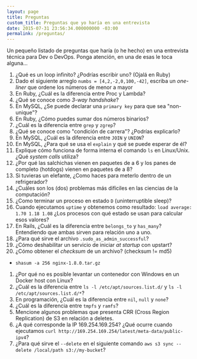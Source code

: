 ```yaml
---
layout: page
title: Preguntas
custom_title: Preguntas que yo haría en una entrevista
date: 2015-07-31 23:56:34.000000000 -03:00
permalink: /preguntas/
---
```

Un pequeño listado de preguntas que haría (o he hecho) en una entrevista técnica para Dev o DevOps. Ponga atención, en una de esas le toca alguna...

1. ¿Qué es un loop infinito? ¿Podrías escribir uno? (Ojalá en Ruby)
1. Dado el siguiente arreglo `numbs = [4,2,-2,0,100,-42]`, escriba un *one-liner* que ordene los números de menor a mayor
1. En Ruby, ¿Cuál es la diferencia entre Proc y Lambda?
1. ¿Qué se conoce como *3-way handshake*?
1. En MySQL, ¿Se puede declarar una `primary key` para que sea "non-unique"?
1. En Ruby, ¿Cómo puedes sumar dos números binarios?
1. ¿Cuál es la diferencia entre `grep` y `zgrep`?
1. ¿Qué se conoce como "condición de carrera"? ¿Podrías explicarlo?
1. En MySQL, ¿Cuál es la diferencia entre `JOIN` y `UNION`?
1. En MySQL, ¿Para qué se usa el `explain` y qué se puede esperar de él?
1. Explique cómo funciona de forma interna el comando `ls` en Linux/Unix. ¿Qué *system calls* utiliza?
1. ¿Por qué las salchichas vienen en paquetes de a 6 y los panes de completo (hotdogs) vienen en paquetes de a 8?
1. Si tuvieras un elefante, ¿Como haces para meterlo dentro de un refrigerador?
1. ¿Cuáles son los (dos) problemas más difíciles en las ciencias de la computación?
1. ¿Como terminar un proceso en estado `D` (uninterruptible sleep)?
1. Cuando ejecutamos `uptime` y obtenemos como resultado: `load average: 1.70 1.18 1.08` ¿Los procesos con qué estado se usan para calcular esos valores?
1. En Rails, ¿Cuál es la diferencia entre `belongs_to` y `has_many`? Entendiendo que ambas sirven para relación uno a uno.
1. ¿Para qué sirve el archivo `.sudo_as_admin_successful`?
1. ¿Cómo deshabilitar un servicio de iniciar *at startup* con upstart?
1. ¿Cómo obtener el *checksum* de un archivo? (checksum != md5)
  - `shasum -a 256 nginx-1.8.0.tar.gz`
1. ¿Por qué no es posible levantar un contenedor con Windows en un Docker host con Linux?
1. ¿Cuál es la diferencia entre `ls -l /etc/apt/sources.list.d/` y `ls -l /etc/apt/sources.list.d/*`?
1. En programación, ¿Cuál es la diferencia entre `nil`, `null` y `none`?
1. ¿Cuál es la diferencia entre `tmpfs` y `ramfs`?
1. Mencione algunos problemas que presenta CRR (Cross Region Replication) de S3
   en relación a deletes.
1. ¿A qué corresponde la IP 169.254.169.254? ¿Qué ocurre cuando ejecutamos `curl
   http://169.254.169.254/latest/meta-data/public-ipv4`?
1. ¿Para qué sirve el `--delete` en el siguiente comando `aws s3 sync --delete
   /local/path s3://my-bucket`?
